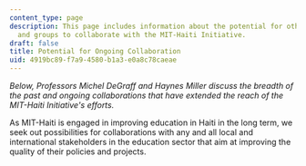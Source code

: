 ```yaml
---
content_type: page
description: This page includes information about the potential for other educators
  and groups to collaborate with the MIT-Haiti Initiative.
draft: false
title: Potential for Ongoing Collaboration
uid: 4919bc89-f7a9-4580-b1a3-e0a8c78caeae
---
```

*Below, Professors Michel DeGraff and Haynes Miller discuss the breadth of the past and ongoing collaborations that have extended the reach of the MIT-Haiti Initiative's efforts.*

As MIT-Haiti is engaged in improving education in Haiti in the long term, we seek out possibilities for collaborations with any and all local and international stakeholders in the education sector that aim at improving the quality of their policies and projects.
